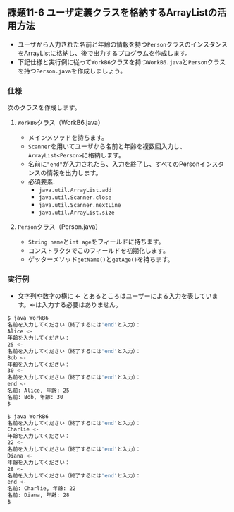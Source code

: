 ## 課題11-6 ユーザ定義クラスを格納するArrayListの活用方法

- ユーザから入力された名前と年齢の情報を持つ`Person`クラスのインスタンスをArrayListに格納し、後で出力するプログラムを作成します。
- 下記仕様と実行例に従って`WorkB6`クラスを持つ`WorkB6.java`と`Person`クラスを持つ`Person.java`を作成しましょう。

### 仕様

次のクラスを作成します。

1. `WorkB6`クラス（WorkB6.java）
    - メインメソッドを持ちます。
    - `Scanner`を用いてユーザから名前と年齢を複数回入力し、`ArrayList<Person>`に格納します。
    - 名前に`"end"`が入力されたら、入力を終了し、すべてのPersonインスタンスの情報を出力します。
    - 必須要素:
        - `java.util.ArrayList.add`
        - `java.util.Scanner.close`
        - `java.util.Scanner.nextLine`
        - `java.util.ArrayList.size`

2. `Person`クラス（Person.java）
    - `String name`と`int age`をフィールドに持ちます。
    - コンストラクタでこのフィールドを初期化します。
    - ゲッターメソッド`getName()`と`getAge()`を持ちます。

### 実行例

- 文字列や数字の横に <- とあるところはユーザーによる入力を表しています。<-は入力する必要はありません。

```sh
$ java WorkB6
名前を入力してください（終了するには'end'と入力）：
Alice <- 
年齢を入力してください：
25 <- 
名前を入力してください（終了するには'end'と入力）：
Bob <- 
年齢を入力してください：
30 <- 
名前を入力してください（終了するには'end'と入力）：
end <- 
名前: Alice, 年齢: 25
名前: Bob, 年齢: 30
$
```

```sh
$ java WorkB6
名前を入力してください（終了するには'end'と入力）：
Charlie <- 
年齢を入力してください：
22 <- 
名前を入力してください（終了するには'end'と入力）：
Diana <- 
年齢を入力してください：
28 <- 
名前を入力してください（終了するには'end'と入力）：
end <- 
名前: Charlie, 年齢: 22
名前: Diana, 年齢: 28
$
```